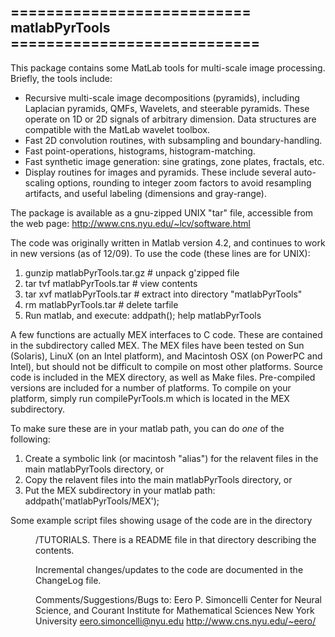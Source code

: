 ## ===========================  matlabPyrTools ============================

This package contains some MatLab tools for multi-scale image
processing.  Briefly, the tools include:
  - Recursive multi-scale image decompositions (pyramids), including
    Laplacian pyramids, QMFs, Wavelets, and steerable pyramids.  These
    operate on 1D or 2D signals of arbitrary dimension.  Data
    structures are compatible with the MatLab wavelet toolbox.
  - Fast 2D convolution routines, with subsampling and boundary-handling.
  - Fast point-operations, histograms, histogram-matching.
  - Fast synthetic image generation: sine gratings, zone plates, fractals, etc.
  - Display routines for images and pyramids.  These include several
    auto-scaling options, rounding to integer zoom factors to avoid
    resampling artifacts, and useful labeling (dimensions and gray-range).

The package is available as a gnu-zipped UNIX "tar" file, accessible
from the web page:   http://www.cns.nyu.edu/~lcv/software.html

The code was originally written in Matlab version 4.2, and continues
to work in new versions (as of 12/09).  To use the code (these lines
are for UNIX):
  1) gunzip matlabPyrTools.tar.gz  	# unpack g'zipped file
  2) tar tvf matlabPyrTools.tar       	# view contents
  3) tar xvf matlabPyrTools.tar       	# extract into  directory "matlabPyrTools"
  4) rm matlabPyrTools.tar 		# delete tarfile
  5) Run matlab, and execute:
      addpath(<full-pathname-of-matlabPyrTools>);
      help matlabPyrTools

A few functions are actually MEX interfaces to C code.  These are
contained in the subdirectory called MEX.  The MEX files have been
tested on Sun (Solaris), LinuX (on an Intel platform), and Macintosh
OSX (on PowerPC and Intel), but should not be difficult to compile on
most other platforms.  Source code is included in the MEX directory,
as well as Make files.  Pre-compiled versions are included for a
number of platforms.  To compile on your platform, simply run
compilePyrTools.m which is located in the MEX subdirectory.

To make sure these are in your matlab path, you can do *one* of the
following:
  1) Create a symbolic link (or macintosh "alias") for the relavent files
     in the main matlabPyrTools directory,   or
  2) Copy the relavent files into the main matlabPyrTools directory,  or
  3) Put the MEX subdirectory in your matlab path: addpath('matlabPyrTools/MEX');

Some example script files showing usage of the code are in the
directory <dir>/TUTORIALS.  There is a README file in that directory
describing the contents.

Incremental changes/updates to the code are documented in the ChangeLog file.

Comments/Suggestions/Bugs to:
  Eero P. Simoncelli
  Center for Neural Science, and
  Courant Institute for Mathematical Sciences
  New York University
  eero.simoncelli@nyu.edu
  http://www.cns.nyu.edu/~eero/
